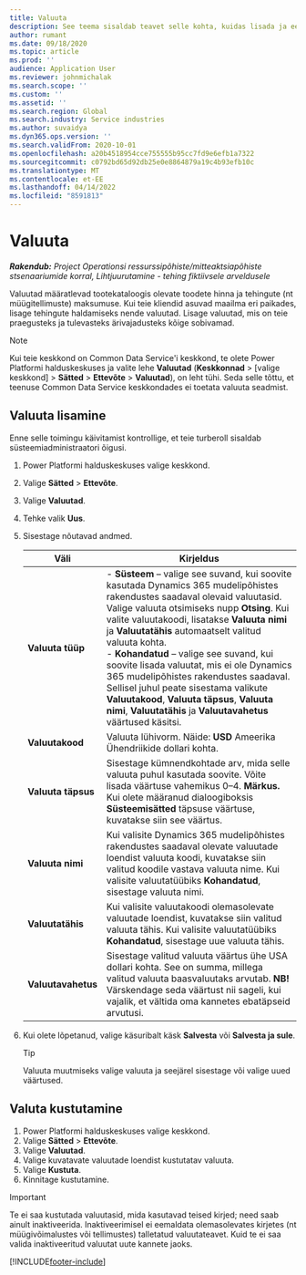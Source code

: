 ```yaml
---
title: Valuuta
description: See teema sisaldab teavet selle kohta, kuidas lisada ja eemaldada Project Operationsis valuuta tüüpe.
author: rumant
ms.date: 09/18/2020
ms.topic: article
ms.prod: ''
audience: Application User
ms.reviewer: johnmichalak
ms.search.scope: ''
ms.custom: ''
ms.assetid: ''
ms.search.region: Global
ms.search.industry: Service industries
ms.author: suvaidya
ms.dyn365.ops.version: ''
ms.search.validFrom: 2020-10-01
ms.openlocfilehash: a20b4518954cce755555b95cc7fd9e6efb1a7322
ms.sourcegitcommit: c0792bd65d92db25e0e8864879a19c4b93efb10c
ms.translationtype: MT
ms.contentlocale: et-EE
ms.lasthandoff: 04/14/2022
ms.locfileid: "8591813"
---
```

# <a name="currency"></a>Valuuta

_**Rakendub:** Project Operationsi ressurssipõhiste/mitteaktsiapõhiste stsenaariumide korral,  Lihtjuurutamine - tehing fiktiivsele arveldusele_



Valuutad määratlevad tootekataloogis olevate toodete hinna ja tehingute (nt müügitellimuste) maksumuse. Kui teie kliendid asuvad maailma eri paikades, lisage tehingute haldamiseks nende valuutad. Lisage valuutad, mis on teie praegusteks ja tulevasteks ärivajadusteks kõige sobivamad.  

> [!NOTE]
> Kui teie keskkond on Common Data Service'i keskkond, te olete Power Platformi halduskeskuses ja valite lehe **Valuutad** (**Keskkonnad** > [valige keskkond] > **Sätted** > **Ettevõte** > **Valuutad**), on leht tühi. Seda selle tõttu, et teenuse Common Data Service keskkondades ei toetata valuuta seadmist.

## <a name="add-a-currency"></a>Valuuta lisamine  
Enne selle toimingu käivitamist kontrollige, et teie turberoll sisaldab süsteemiadministraatori õigusi. 

1. Power Platformi halduskeskuses valige keskkond. 
2. Valige **Sätted** > **Ettevõte**.
3. Valige **Valuutad**.  
4. Tehke valik **Uus**.  
5. Sisestage nõutavad andmed.  


   |          Väli          |                                                                                                                                                                                                                                                                                                                                                                            Kirjeldus                                                                                                                                                                                                                                                                                                                                                                            |
   |-------------------------|-------------------------------------------------------------------------------------------------------------------------------------------------------------------------------------------------------------------------------------------------------------------------------------------------------------------------------------------------------------------------------------------------------------------------------------------------------------------------------------------------------------------------------------------------------------------------------------------------------------------------------------------------------------------------------------------------------------------------------------------------------------------|
   |    **Valuuta tüüp**    | - **Süsteem** – valige see suvand, kui soovite kasutada Dynamics 365 mudelipõhistes rakendustes saadaval olevaid valuutasid. Valige valuuta otsimiseks nupp **Otsing**. Kui valite valuutakoodi, lisatakse **Valuuta nimi** ja **Valuutatähis** automaatselt valitud valuuta kohta.<br />- **Kohandatud** – valige see suvand, kui soovite lisada valuutat, mis ei ole Dynamics 365 mudelipõhistes rakendustes saadaval. Sellisel juhul peate sisestama valikute **Valuutakood**, **Valuuta täpsus**, **Valuuta nimi**, **Valuutatähis** ja **Valuutavahetus** väärtused käsitsi. |
   |    **Valuutakood**    |                                                                                                                                                                                                                                                                                                                                            Valuuta lühivorm. Näide: **USD** Ameerika Ühendriikide dollari kohta.                                                                                                                                                                                                                                                                                                                                            |
   | **Valuuta täpsus**  |                                                                                                                                                                                  Sisestage kümnendkohtade arv, mida selle valuuta puhul kasutada soovite.  Võite lisada väärtuse vahemikus 0–4. **Märkus.** Kui olete määranud dialoogiboksis **Süsteemisätted** täpsuse väärtuse, kuvatakse siin see väärtus.                                                                                                                                                                                  |
   |    **Valuuta nimi**    |                                                                                                                                                                                                                                         Kui valisite Dynamics 365 mudelipõhistes rakendustes saadaval olevate valuutade loendist valuuta koodi, kuvatakse siin valitud koodile vastava valuuta nime. Kui valisite valuutatüübiks **Kohandatud**, sisestage valuuta nimi.                                                                                                                                                                                                                                          |
   |   **Valuutatähis**   |                                                                                                                                                                                                                                                                      Kui valisite valuutakoodi olemasolevate valuutade loendist, kuvatakse siin valitud valuuta tähis. Kui valisite valuutatüübiks **Kohandatud**, sisestage uue valuuta tähis.                                                                                                                                                                                                                                                                       |
   | **Valuutavahetus** |                                                                                                                                                                                                                                     Sisestage valitud valuuta väärtus ühe USA dollari kohta. See on summa, millega valitud valuuta baasvaluutaks arvutab. **NB!**  Värskendage seda väärtust nii sageli, kui vajalik, et vältida oma kannetes ebatäpseid arvutusi.                                                                                                                                                                                                                                      |


6. Kui olete lõpetanud, valige käsuribalt käsk **Salvesta** või **Salvesta ja sule**.  

   > [!TIP]
   >  Valuuta muutmiseks valige valuuta ja seejärel sisestage või valige uued väärtused.  

## <a name="delete-a-currency"></a>Valuta kustutamine  

1. Power Platformi halduskeskuses valige keskkond. 
2. Valige **Sätted** > **Ettevõte**.
3. Valige **Valuutad**.  
4. Valige kuvatavate valuutade loendist kustutatav valuuta.  
5. Valige **Kustuta**.  
6. Kinnitage kustutamine.  

> [!IMPORTANT]
>  Te ei saa kustutada valuutasid, mida kasutavad teised kirjed; need saab ainult inaktiveerida. Inaktiveerimisel ei eemaldata olemasolevates kirjetes (nt müügivõimalustes või tellimustes) talletatud valuutateavet. Kuid te ei saa valida inaktiveeritud valuutat uute kannete jaoks.  


[!INCLUDE[footer-include](../includes/footer-banner.md)]